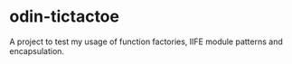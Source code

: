 # odin-tictactoe

A project to test my usage of function factories, IIFE module patterns and encapsulation.

